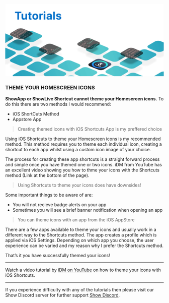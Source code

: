 ![Theme Homescreen Icons](https://github.com/duke4e/showData/raw/main/images/howto/howtoHeader.png)

### THEME YOUR HOMESCREEN ICONS 

**ShowApp or ShowLive Shortcut cannot theme your Homescreen icons.** To do this there are two methods I would recommend:

- iOS ShortCuts Method
- Appstore App

> Creating themed icons with iOS Shortcuts App is my preffered choice

Using iOS Shortcuts to theme your Homescreen icons is my recommended method. This method requires you to theme each individual icon, creating a shortcut to each app whilst using a custom icon image of your choice.

The process for creating these app shortcuts is a straight forward process and simple once you have themed one or two icons. iDM from YouTube has an excellent video showing you how to thme your icons with the Shortcuts method (Link at the bottom of the page).


> Using Shortcuts to theme your icons does have downsides!

Some important things to be aware of are:

- You will not recieve badge alerts on your app
- Sometimes you will see a brief banner notification when opening an app

> You can theme icons with an app from the iOS AppStore

There are a few apps available to theme your icons and usually work in a different way to the Shortcuts method. The app creates a profile which is applied via iOS Settings. Depending on which app you choose, the user experience can be varied and my reason why I prefer the Shortcuts method.


That’s it you have successfully themed your icons!

---

Watch a video tutorial by [iDM on YouTube](https://youtu.be/FaIv9y88rdw) on how to theme your icons with iOS Shortcuts.

---

If you experience difficulty with any of the tutorials then please visit our Show Discord server for further support [Show Discord](https://discord.gg/ab5H95YYXd).




